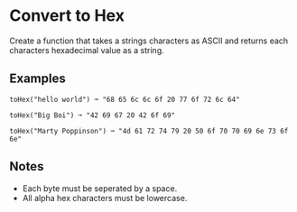 # Convert to Hex

Create a function that takes a strings characters as ASCII and returns each characters hexadecimal value as a string.

## Examples
```text
toHex("hello world") ➞ "68 65 6c 6c 6f 20 77 6f 72 6c 64"

toHex("Big Boi") ➞ "42 69 67 20 42 6f 69"

toHex("Marty Poppinson") ➞ "4d 61 72 74 79 20 50 6f 70 70 69 6e 73 6f 6e"
```

## Notes
- Each byte must be seperated by a space.
- All alpha hex characters must be lowercase.